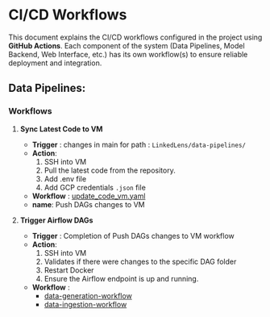 # CI/CD Workflows

This document explains the CI/CD workflows configured in the project using **GitHub Actions**. Each component of the system (Data Pipelines, Model Backend, Web Interface, etc.) has its own workflow(s) to ensure reliable deployment and integration.

## Data Pipelines:

### Workflows

1. **Sync Latest Code to VM**
    - **Trigger** : changes in main for path : `LinkedLens/data-pipelines/`
    - **Action**: 
        1. SSH into VM
        2. Pull the latest code from the repository.
        3. Add .env file
        4. Add GCP credentials `.json` file
    - **Workflow** : [update_code_vm.yaml](../.github/workflows/update_code_vm.yml)
    - **name**: Push DAGs changes to VM


2. **Trigger Airflow DAGs**
    - **Trigger** : Completion of Push DAGs changes to VM workflow
    - **Action**: 
        1. SSH into VM
        2. Validates if there were changes to the specific DAG folder
        3. Restart Docker
        4. Ensure the Airflow endpoint is up and running. 
    - **Workflow** : 
        - [data-generation-workflow](../.github/workflows/trigger_airflow_generation.yml)
        - [data-ingestion-workflow](../.github/workflows/trigger_airflow_data_pipeline.yml)
